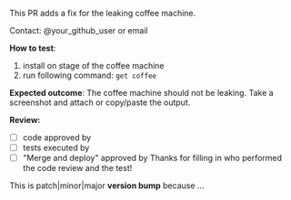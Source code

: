 This PR adds a fix for the leaking coffee machine.

Contact: @your_github_user or email

**How to test**:
1. install on stage of the coffee machine 
1. run following command: `get coffee`

**Expected outcome**:
The coffee machine should not be leaking.
Take a screenshot and attach or copy/paste the output.

**Review:**
- [ ] code approved by
- [ ] tests executed by
- [ ] "Merge and deploy" approved by
Thanks for filling in who performed the code review and the test!

This is patch|minor|major **version bump** because ...
